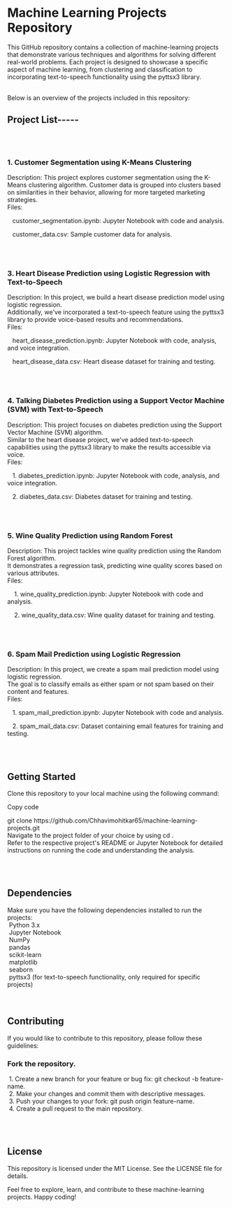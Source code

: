 <h1>Machine Learning Projects Repository </h1>
<p>This GitHub repository contains a collection of machine-learning projects that demonstrate various techniques and algorithms for solving different real-world problems. Each project is designed to showcase a specific aspect of machine learning, from clustering and classification to incorporating text-to-speech functionality using the pyttsx3 library. </p>
<br/>
Below is an overview of the projects included in this repository:
<br/>
<h2>Project List-----</h2>
<br/>
<br/>
<h3>1. Customer Segmentation using K-Means Clustering</h3>
Description: This project explores customer segmentation using the K-Means clustering algorithm.
Customer data is grouped into clusters based on similarities in their behavior, allowing for more targeted marketing strategies.<br/>
Files:<br/>
    <p>&nbsp;&nbsp; customer_segmentation.ipynb: Jupyter Notebook with code and analysis.</p>
    <p>&nbsp;&nbsp; customer_data.csv: Sample customer data for analysis.</p>
<br/>
<br/>
<h3>3. Heart Disease Prediction using Logistic Regression with Text-to-Speech</h3>
Description: In this project, we build a heart disease prediction model using logistic regression. <br/>Additionally, we've incorporated a text-to-speech feature using the pyttsx3 library to provide voice-based results and recommendations.<br/>
Files:<br/>
    <p>&nbsp;&nbsp; heart_disease_prediction.ipynb: Jupyter Notebook with code, analysis, and voice integration.</p>
    <p>&nbsp; &nbsp;heart_disease_data.csv: Heart disease dataset for training and testing.</p>
<br/>
<br/>
<h3>4. Talking Diabetes Prediction using a Support Vector Machine (SVM) with Text-to-Speech</h3>
Description: This project focuses on diabetes prediction using the Support Vector Machine (SVM) algorithm.<br/> Similar to the heart disease project, we've added text-to-speech capabilities using the pyttsx3 library to make the results accessible via voice.<br/>
Files:<br/>
    <p>&nbsp; &nbsp;1. diabetes_prediction.ipynb: Jupyter Notebook with code, analysis, and voice integration.</p>
   <p>&nbsp;&nbsp;  2. diabetes_data.csv: Diabetes dataset for training and testing.</p>
<br/>
<br/>
<h3>5. Wine Quality Prediction using Random Forest</h3>
Description: This project tackles wine quality prediction using the Random Forest algorithm.<br/> It demonstrates a regression task, predicting wine quality scores based on various attributes.<br/>
Files:<br/>
 <p>&nbsp; &nbsp;  1. wine_quality_prediction.ipynb: Jupyter Notebook with code and analysis.</p>
  <p>&nbsp; &nbsp; 2. wine_quality_data.csv: Wine quality dataset for training and testing.</p>
<br/>
<br/>
<h3>6. Spam Mail Prediction using Logistic Regression</h3>
Description: In this project, we create a spam mail prediction model using logistic regression.<br/> The goal is to classify emails as either spam or not spam based on their content and features.<br>
Files:<br/>
  <p>&nbsp;&nbsp; 1. spam_mail_prediction.ipynb: Jupyter Notebook with code and analysis.</p>
   <p>&nbsp;&nbsp; 2.  spam_mail_data.csv: Dataset containing email features for training and testing.</p>
<br/>
<br/>
<h2>Getting Started</h2>
<p>Clone this repository to your local machine using the following command:</p>
Copy code
<p>git clone https://github.com/Chhavimohitkar65/machine-learning-projects.git<br/>
 Navigate to the project folder of your choice by using  cd <project-name>.<br/>
 Refer to the respective project's README or Jupyter Notebook for detailed instructions on running the code and understanding the analysis.</p>
<br/>
<br/>
<h2>Dependencies</h2>
Make sure you have the following dependencies installed to run the projects:<br/>
&nbsp;Python 3.x<br/>
&nbsp;Jupyter Notebook<br/>
&nbsp;NumPy<br/>
&nbsp;pandas<br/>
&nbsp;scikit-learn<br/>
&nbsp;matplotlib<br/>
&nbsp;seaborn<br/>
&nbsp;pyttsx3 (for text-to-speech functionality, only required for specific projects)<br/>
<br/>
<br/>
<h2>Contributing</h2>
If you would like to contribute to this repository, please follow these guidelines:
<br/>
<h3>Fork the repository.</h3>
<p>&nbsp;1. Create a new branch for your feature or bug fix: git checkout -b feature-name.<br/>
&nbsp;2. Make your changes and commit them with descriptive messages.<br/>
&nbsp;3. Push your changes to your fork: git push origin feature-name.<br/>
&nbsp;4. Create a pull request to the main repository.</p>
<br/>
<br/>
<h2>License</h2>
This repository is licensed under the MIT License. See the LICENSE file for details.

Feel free to explore, learn, and contribute to these machine-learning projects. Happy coding!






